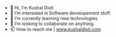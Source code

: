 - 👋 Hi, I’m Kushal Dixit
- 👀 I’m interested in Software developement stuff.
- 🌱 I’m currently learning new technologies.
- 💞️ I’m looking to collaborate on anything.
- 📫 How to reach me | www.kushaldixit.com

<!---
kushal-dixit/kushal-dixit is a ✨ special ✨ repository because its `README.md` (this file) appears on your GitHub profile.
You can click the Preview link to take a look at your changes.
--->
